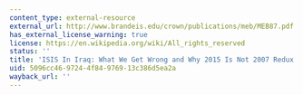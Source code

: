 ```yaml
---
content_type: external-resource
external_url: http://www.brandeis.edu/crown/publications/meb/MEB87.pdf
has_external_license_warning: true
license: https://en.wikipedia.org/wiki/All_rights_reserved
status: ''
title: 'ISIS In Iraq: What We Get Wrong and Why 2015 Is Not 2007 Redux (PDF - 1.2MB)'
uid: 5096cc46-9724-4f84-9769-13c386d5ea2a
wayback_url: ''
---
```

